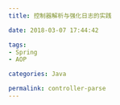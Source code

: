 ```yaml
---
title: 控制器解析与强化日志的实践

date: 2018-03-07 17:44:42

tags:
- Spring
- AOP

categories: Java

permalink: controller-parse
---
```


